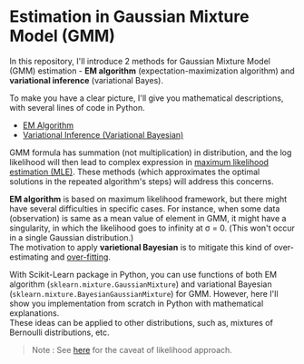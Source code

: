 # Estimation in Gaussian Mixture Model (GMM)

In this repository, I'll introduce 2 methods for Gaussian Mixture Model (GMM) estimation - **EM algorithm** (expectation-maximization algorithm) and **variational inference** (variational Bayes).

To make you have a clear picture, I'll give you mathematical descriptions, with several lines of code in Python.

- [EM Algorithm](./01-gmm-em-algorithm.ipynb)
- [Variational Inference (Variational Bayesian)](02-gmm-variational-inference.ipynb)

GMM formula has summation (not multiplication) in distribution, and the log likelihood will then lead to complex expression in [maximum likelihood estimation (MLE)](https://tsmatz.wordpress.com/2017/08/30/glm-regression-logistic-poisson-gaussian-gamma-tutorial-with-r/). These methods (which approximates the optimal solutions in the repeated algorithm's steps) will address this concerns.

**EM algorithm** is based on maximum likelihood framework, but there might have several difficulties in specific cases. For instance, when some data (observation) is same as a mean value of element in GMM, it might have a singularity, in which the likelihood goes to infinity at &sigma; = 0. (This won't occur in a single Gaussian distribution.)<br>
The motivation to apply **varietional Bayesian** is to mitigate this kind of over-estimating and [over-fitting](https://tsmatz.wordpress.com/2017/09/13/overfitting-for-regression-and-deep-learning/).

With Scikit-Learn package in Python, you can use functions of both EM algorithm (```sklearn.mixture.GaussianMixture```) and variational Bayesian (```sklearn.mixture.BayesianGaussianMixture```) for GMM. However, here I'll show you implementation from scratch in Python with mathematical explanations.<br>
These ideas can be applied to other distributions, such as, mixtures of Bernoulli distributions, etc.

> Note : See [here](https://tsmatz.wordpress.com/2017/08/30/glm-regression-logistic-poisson-gaussian-gamma-tutorial-with-r/) for the caveat of likelihood approach.
